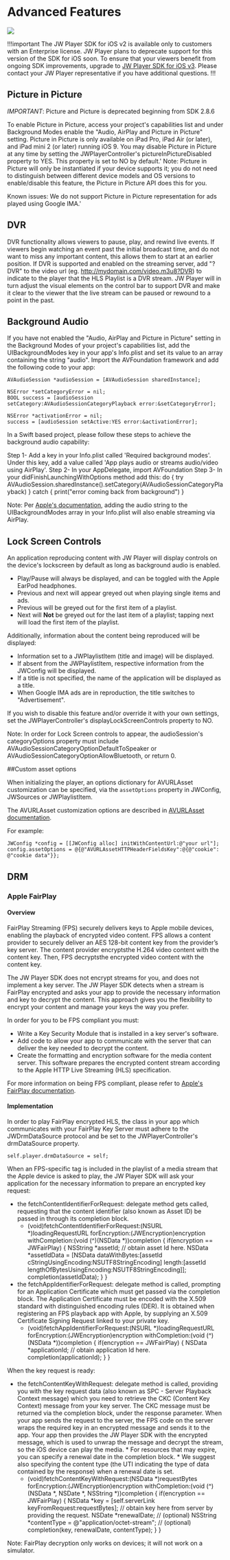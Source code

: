 # Advanced Features

<img src="https://img.shields.io/badge/%20-iOS%20v2%20DEPRECATED-FFBA43.svg?logo=apple">

!!!important
The JW Player SDK for iOS v2 is available only to customers with an Enterprise license. JW Player plans to deprecate support for this version of the SDK for iOS soon. To ensure that your viewers benefit from ongoing SDK improvements, upgrade to [JW Player SDK for iOS v3](https://developer.jwplayer.com/sdk/ios/docs/developer-guide/). Please contact your JW Player representative if you have additional questions.
!!!

## Picture in Picture

*IMPORTANT*: Picture and Picture is deprecated beginning from SDK 2.8.6

To enable Picture in Picture, access your project's capabilities list and under Background Modes enable the "Audio, AirPlay and Picture in Picture" setting. Picture in Picture is only available on iPad Pro, iPad Air (or later), and iPad mini 2 (or later) running iOS 9.
You may disable Picture in Picture at any time by setting the JWPlayerController's pictureInPictureDisabled property to YES. This property is set to NO by default.'
Note: Picture in Picture will only be instantiated if your device supports it; you do not need to distinguish between different device models and OS versions to enable/disable this feature, the Picture in Picture API does this for you.

Known issues: We do not support Picture in Picture representation for ads played using Google IMA.'

## DVR

DVR functionality allows viewers to pause, play, and rewind live events. If viewers begin watching an event past the initial broadcast time, and do not want to miss any important content, this allows them to start at an earlier position. If DVR is supported and enabled on the streaming server, add "?DVR" to the video url (eg. http://mydomain.com/video.m3u8?DVR) to indicate to the player that the HLS Playlist is a DVR stream. JW Player will in turn adjust the visual elements on the control bar to support DVR and make it clear to the viewer that the live stream can be paused or rewound to a point in the past.

## Background Audio

If you have not enabled the "Audio, AirPlay and Picture in Picture" setting in the Background Modes of your project's capabilities list, add the UIBackgroundModes key in your app's Info.plist and set its value to an array containing the string "audio". Import the AVFoundation framework and add the following code to your app:

    AVAudioSession *audioSession = [AVAudioSession sharedInstance];

    NSError *setCategoryError = nil;
    BOOL success = [audioSession setCategory:AVAudioSessionCategoryPlayback error:&setCategoryError];

    NSError *activationError = nil;
    success = [audioSession setActive:YES error:&activationError];

In a Swift based project, please follow these steps to achieve the background audio capability:

Step 1- Add a key in your Info.plist called 'Required background modes'. Under this key, add a value called 'App plays audio or streams audio/video using AirPlay'.
Step 2- In your AppDelegate, import AVFoundation
Step 3- In your didFinishLaunchingWithOptions method add this:
    do
        { try AVAudioSession.sharedInstance().setCategory(AVAudioSessionCategoryPlayback) }
    catch
        { print("error coming back from background") }

Note: Per [Apple's documentation](https://developer.apple.com/library/ios/qa/qa1668/_index.html), adding the audio string to the UIBackgroundModes array in your Info.plist will also enable streaming via AirPlay.

## Lock Screen Controls

An application reproducing content with JW Player will display controls on the device's lockscreen by default as long as background audio is enabled.
* Play/Pause will always be displayed, and can be toggled with the Apple EarPod headphones.
* Previous and next will appear greyed out when playing single items and ads.
* Previous will be greyed out for the first item of a playlist.
* Next will **Not** be greyed out for the last item of a playlist; tapping next will load the first item of the playlist.

Additionally, information about the content being reproduced will be displayed:
* Information set to a JWPlaylistItem (title and image) will be displayed.
* If absent from the JWPlaylistItem, respective information from the JWConfig will be displayed. 
* If a title is not specified, the name of the application will be displayed as a title.
* When Google IMA ads are in reproduction, the title switches to "Advertisement".

If you wish to disable this feature and/or override it with your own settings, set the JWPlayerController's displayLockScreenControls property to NO.

Note: In order for Lock Screen controls to appear, the audioSession's categoryOptions property must include AVAudioSessionCategoryOptionDefaultToSpeaker or AVAudioSessionCategoryOptionAllowBluetooth, or return 0.

##Custom asset options

When initializing the player, an options dictionary for AVURLAsset customization can be specified, via the `assetOptions` property in JWConfig, JWSources or JWPlaylistItem.

The AVURLAsset customization options are described in [AVURLAsset documentation](https://developer.apple.com/library/mac/documentation/AVFoundation/Reference/AVURLAsset_Class/#//apple_ref/doc/constant_group/Initialization_Options).

For example:

    JWConfig *config = [[JWConfig alloc] initWithContentUrl:@"your url"];
    config.assetOptions = @{@"AVURLAssetHTTPHeaderFieldsKey":@{@"cookie": @"cookie data"}};

## DRM

### Apple FairPlay

#### Overview

FairPlay Streaming (FPS) securely delivers keys to Apple mobile devices, enabling the playback of encrypted video content. FPS allows a content provider to securely deliver an AES 128-bit content key from the provider’s key server. The content provider encryptsthe H.264 video content with the content key. Then, FPS decryptsthe encrypted video content with the content key. 

The JW Player SDK does not encrypt streams for you, and does not implement a key server. The JW Player SDK detects when a stream is FairPlay encrypted and asks your app to provide the necessary information and key to decrypt the content. This approach gives you the flexibility to encrypt your content and manage your keys the way you prefer.

In order for you to be FPS compliant you must:

* Write a Key Security Module that is installed in a key server's software. 
* Add code to allow your app to communicate with the server that can deliver the key needed to decrypt the content.
* Create the formatting and encryption software for the media content server. This software prepares the encrypted content stream according to the Apple HTTP Live Streaming (HLS) specification.

For more information on being FPS compliant, please refer to [Apple's FairPlay documentation](https://developer.apple.com/streaming/fps/).

#### Implementation

In order to play FairPlay encrypted HLS, the class in your app which communicates with your FairPlay Key Server must adhere to the JWDrmDataSource protocol and be set to the JWPlayerController's drmDataSource property.

    self.player.drmDataSource = self;

When an FPS-specific tag is included in the playlist of a media stream that the Apple device is asked to play, the JW Player SDK will ask your application for the necessary information to prepare an encrypted key request:
* the fetchContentIdentifierForRequest: delegate method gets called, requesting that the content identifier (also known as Asset ID) be passed in through its completion block. 
    - (void)fetchContentIdentifierForRequest:(NSURL *)loadingRequestURL forEncryption:(JWEncryption)encryption withCompletion:(void (^)(NSData *))completion
    {
        if(encryption == JWFairPlay) {
            NSString *assetId; // obtain asset Id here.
            NSData *assetIdData = [NSData dataWithBytes:[assetId cStringUsingEncoding:NSUTF8StringEncoding] length:[assetId lengthOfBytesUsingEncoding:NSUTF8StringEncoding]];
            completion(assetIdData);
        }
    }
* the fetchAppIdentifierForRequest: delegate method is called, prompting for an Application Certificate which must get passed via the completion block. The Application Certificate must be encoded with the X.509 standard with distinguished encoding rules (DER). It is obtained when registering an FPS playback app with Apple, by supplying an X.509 Certificate Signing Request linked to your private key.
    - (void)fetchAppIdentifierForRequest:(NSURL *)loadingRequestURL forEncryption:(JWEncryption)encryption withCompletion:(void (^)(NSData *))completion
    {
        if(encryption == JWFairPlay) {
            NSData *applicationId; // obtain application Id here.
            completion(applicationId);
        }
    }

When the key request is ready:
* the fetchContentKeyWithRequest: delegate method is called, providing you with the key request data (also known as SPC - Server Playback Context message) which you need to retrieve the CKC (Content Key Context) message from your key server. The CKC message must be returned via the completion block, under the response parameter. When your app sends the request to the server, the FPS code on the server wraps the required key in an encrypted message and sends it to the app. Your app then provides the JW Player SDK with the encrypted message, which is used to unwrap the message and decrypt the stream, so the iOS device can play the media. 
        * For resources that may expire, you can specify a renewal date in the completion block.
        * We suggest also specifying the content type (the UTI indicating the type of data contained by the response) when a renewal date is set.
    - (void)fetchContentKeyWithRequest:(NSData *)requestBytes forEncryption:(JWEncryption)encryption withCompletion:(void (^)(NSData *, NSDate *, NSString *))completion
    {
        if(encryption == JWFairPlay) {
            NSData *key = [self.serverLink keyFromRequest:requestBytes]; // obtain key here from server by providing the request.
            NSDate *renewalDate; // (optional)
            NSString *contentType = @"application/octet-stream"; // (optional)
            completion(key, renewalDate, contentType);
        } 
    }

Note: FairPlay decryption only works on devices; it will not work on a simulator.
